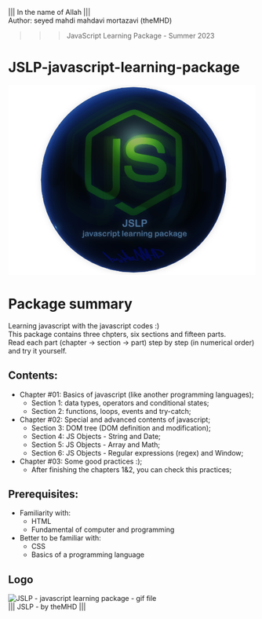 ﻿||| In the name of Allah ||| <br/>
Author:  seyed mahdi mahdavi mortazavi (theMHD)
>>> JavaScript Learning Package - Summer 2023

# JSLP-javascript-learning-package
![JSLP - javascript learning package - png file](Logo/JSLPlogo.png)

# Package summary
Learning javascript with the javascript codes :) <br />
This package contains three chpters, six sections and fifteen parts. <br />
Read each part (chapter -> section -> part) step by step (in numerical order) and try it yourself.

## Contents:
- Chapter #01: Basics of javascript (like another programming languages);
  - Section 1: data types, operators and conditional states;
  - Section 2: functions, loops, events and try-catch;
- Chapter #02: Special and advanced contents of javascript;
  - Section 3: DOM tree (DOM definition and modification);
  - Section 4: JS Objects - String and Date;
  - Section 5: JS Objects - Array and Math;
  - Section 6: JS Objects - Regular expressions (regex) and Window;
- Chapter #03: Some good practices :);
  - After finishing the chapters 1&2, you can check this practices;

## Prerequisites:
  - Familiarity with:
      - HTML
      - Fundamental of computer and programming
  - Better to be familiar with:
      - CSS
      - Basics of a programming language

## Logo
![JSLP - javascript learning package - gif file](Logo/JSLPlogo.gif) <br />
||| JSLP - by theMHD |||
